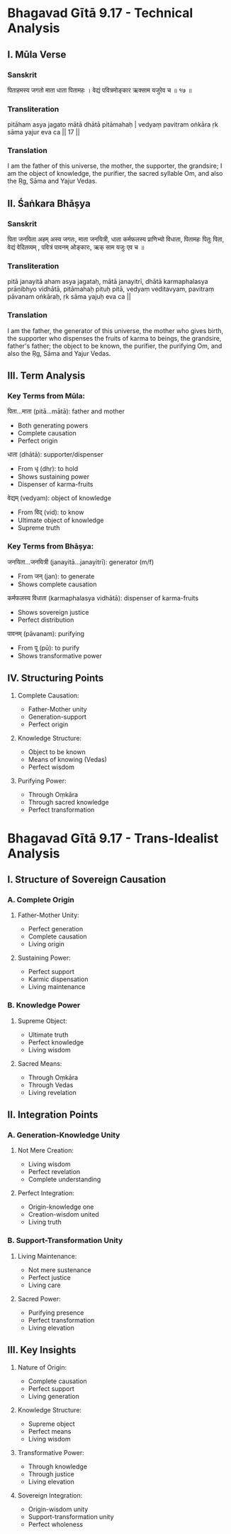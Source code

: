 # Bhagavad Gītā 9.17 - Technical Analysis

## I. Mūla Verse

### Sanskrit
पिताहमस्य जगतो माता धाता पितामहः ।
वेद्यं पवित्रमोङ्कार ऋक्साम यजुरेव च ॥ १७ ॥

### Transliteration
pitāham asya jagato mātā dhātā pitāmahaḥ |
vedyaṃ pavitram oṅkāra ṛk sāma yajur eva ca || 17 ||

### Translation
I am the father of this universe, the mother, the supporter, the grandsire; I am the object of knowledge, the purifier, the sacred syllable Om, and also the Ṛg, Sāma and Yajur Vedas.

## II. Śaṅkara Bhāṣya

### Sanskrit
पिता जनयिता अहम् अस्य जगतः, माता जनयित्री, धाता कर्मफलस्य प्राणिभ्यो विधाता, पितामहः पितुः पिता, वेद्यं वेदितव्यम् , पवित्रं पावनम् ओङ्कारः, ऋक् साम यजुः एव च ॥

### Transliteration
pitā janayitā aham asya jagataḥ, mātā janayitrī, dhātā karmaphalasya prāṇibhyo vidhātā, pitāmahaḥ pituḥ pitā, vedyaṃ veditavyam, pavitraṃ pāvanam oṅkāraḥ, ṛk sāma yajuḥ eva ca ||

### Translation
I am the father, the generator of this universe, the mother who gives birth, the supporter who dispenses the fruits of karma to beings, the grandsire, father's father; the object to be known, the purifier, the purifying Om, and also the Ṛg, Sāma and Yajur Vedas.

## III. Term Analysis

### Key Terms from Mūla:

पिता...माता (pitā...mātā): father and mother
  - Both generating powers
  - Complete causation
  - Perfect origin

धाता (dhātā): supporter/dispenser
  - From धृ (dhṛ): to hold
  - Shows sustaining power
  - Dispenser of karma-fruits

वेद्यम् (vedyam): object of knowledge
  - From विद् (vid): to know
  - Ultimate object of knowledge
  - Supreme truth

### Key Terms from Bhāṣya:

जनयिता...जनयित्री (janayitā...janayitrī): generator (m/f)
  - From जन् (jan): to generate
  - Shows complete causation

कर्मफलस्य विधाता (karmaphalasya vidhātā): dispenser of karma-fruits
  - Shows sovereign justice
  - Perfect distribution

पावनम् (pāvanam): purifying
  - From पू (pū): to purify
  - Shows transformative power

## IV. Structuring Points

1. Complete Causation:
   - Father-Mother unity
   - Generation-support
   - Perfect origin

2. Knowledge Structure:
   - Object to be known
   - Means of knowing (Vedas)
   - Perfect wisdom

3. Purifying Power:
   - Through Oṃkāra
   - Through sacred knowledge
   - Perfect transformation


# Bhagavad Gītā 9.17 - Trans-Idealist Analysis

## I. Structure of Sovereign Causation

### A. Complete Origin
1. Father-Mother Unity:
   - Perfect generation
   - Complete causation
   - Living origin

2. Sustaining Power:
   - Perfect support
   - Karmic dispensation
   - Living maintenance

### B. Knowledge Power
1. Supreme Object:
   - Ultimate truth
   - Perfect knowledge
   - Living wisdom

2. Sacred Means:
   - Through Oṃkāra
   - Through Vedas
   - Living revelation

## II. Integration Points

### A. Generation-Knowledge Unity
1. Not Mere Creation:
   - Living wisdom
   - Perfect revelation
   - Complete understanding

2. Perfect Integration:
   - Origin-knowledge one
   - Creation-wisdom united
   - Living truth

### B. Support-Transformation Unity
1. Living Maintenance:
   - Not mere sustenance
   - Perfect justice
   - Living care

2. Sacred Power:
   - Purifying presence
   - Perfect transformation
   - Living elevation

## III. Key Insights

1. Nature of Origin:
   - Complete causation
   - Perfect support
   - Living generation

2. Knowledge Structure:
   - Supreme object
   - Perfect means
   - Living wisdom

3. Transformative Power:
   - Through knowledge
   - Through justice
   - Living elevation

4. Sovereign Integration:
   - Origin-wisdom unity
   - Support-transformation unity
   - Perfect wholeness
